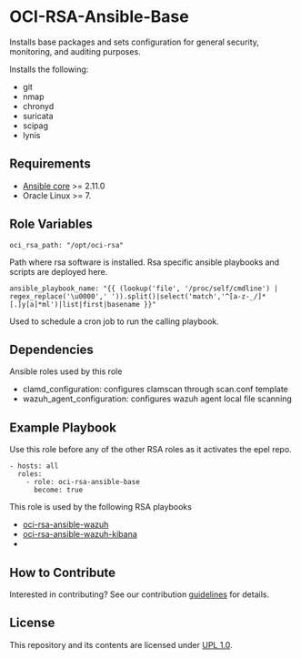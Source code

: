 OCI-RSA-Ansible-Base
=========

Installs base packages and sets configuration for general security, monitoring, and auditing purposes.

Installs the following:

- git
- nmap
- chronyd
- suricata
- scipag
- lynis

Requirements
------------
- [Ansible core](https://docs.ansible.com/ansible-core/devel/index.html) >= 2.11.0
- Oracle Linux >= 7.


Role Variables
--------------

    oci_rsa_path: "/opt/oci-rsa"

Path where rsa software is installed. Rsa specific ansible playbooks and scripts are deployed here.

    ansible_playbook_name: "{{ (lookup('file', '/proc/self/cmdline') | regex_replace('\u0000',' ')).split()|select('match','^[a-z-_/]*[.]y[a]*ml')|list|first|basename }}"

Used to schedule a cron job to run the calling playbook. 


Dependencies
------------
Ansible roles used by this role

- clamd_configuration: configures clamscan through scan.conf template
- wazuh_agent_configuration: configures wazuh agent local file scanning

Example Playbook
----------------
Use this role before any of the other RSA roles as it activates the epel repo.

    - hosts: all
      roles: 
        - role: oci-rsa-ansible-base
          become: true

This role is used by the following RSA playbooks
- [oci-rsa-ansible-wazuh]()
- [oci-rsa-ansible-wazuh-kibana]()
- []()

How to Contribute
----------------
Interested in contributing?  See our contribution [guidelines](CONTRIBUTE.md) for details.

License
-------

This repository and its contents are licensed under [UPL 1.0](LICENSE).
